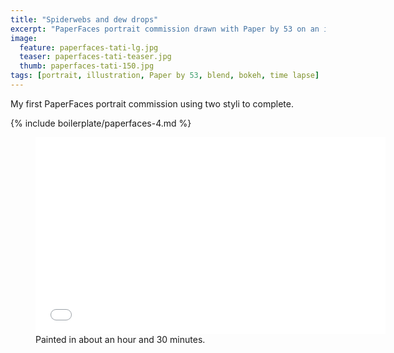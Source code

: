 ```yaml
---
title: "Spiderwebs and dew drops"
excerpt: "PaperFaces portrait commission drawn with Paper by 53 on an iPad."
image: 
  feature: paperfaces-tati-lg.jpg
  teaser: paperfaces-tati-teaser.jpg
  thumb: paperfaces-tati-150.jpg
tags: [portrait, illustration, Paper by 53, blend, bokeh, time lapse]
---
```


My first PaperFaces portrait commission using two styli to complete.

{% include boilerplate/paperfaces-4.md %}

<figure>
	<iframe width="560" height="315" src="//www.youtube.com/embed/y1OG2gLk6Jg" frameborder="0"> </iframe>
	<figcaption>Painted in about an hour and 30 minutes.</figcaption>
</figure>
